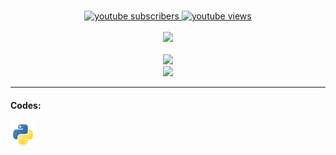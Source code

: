 <p align="center">
    <br />
    <a href="https://www.youtube.com/channel/UCvXzcfB_HApALcHIzVrc3rA">
        <img alt="youtube subscribers" src="https://github-readme-youtube-stats.herokuapp.com/subscribers/index.php?id=UCvXzcfB_HApALcHIzVrc3rA&key=AIzaSyD13Zw08DCzDP2Cq7x7eIEhn6r2tvYphgs&label=Subscribers&style=for-the-badge&color=red&labelColor=ce4630"/>
    </a>
    <a href="https://www.youtube.com/channel/UCvXzcfB_HApALcHIzVrc3rA">
        <img alt="youtube views" src="https://github-readme-youtube-stats.herokuapp.com/views/index.php?id=UCvXzcfB_HApALcHIzVrc3rA&key=AIzaSyD13Zw08DCzDP2Cq7x7eIEhn6r2tvYphgs&label=View+Count&style=for-the-badge&color=blue&labelColor=0b689d"/>
    </a><br/><br/>
    <img src="https://github-readme-stats.vercel.app/api?username=ChocoMing&show_icons=true&theme=radical" /><br />
    <br/>
    <img src="https://github-readme-stats.vercel.app/api/top-langs/?username=ChocoMing&layout=compact&theme=radical&locale=cn" /><br />
    <img src="https://github-readme-stats.vercel.app/api/top-langs/?username=ChocoMing&langs_count=8&theme=radical&locale=cn" /><br />
</p>
<hr>

#### Codes:

<a href="https://www.python.org" target="_blank"> 
    <img src="https://raw.githubusercontent.com/devicons/devicon/master/icons/python/python-original.svg" alt="python" width="40" height="40"/> 
</a>
